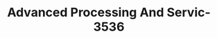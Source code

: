 ---
f_zip-code: 77396
f_state-code: TX
title: Advanced Processing And Servic-3536
f_phone: 281-441-1497
f_city-only: Humble
f_address: 7707 N Sam Houston Pkwy E Humble
f_location-unique-id: '3536'
slug: advanced-processing-and-servic-3536
updated-on: '2024-05-30T13:46:58.046Z'
created-on: '2024-05-30T13:36:59.803Z'
published-on: '2024-05-30T13:54:32.469Z'
f_city-state: cms/city/humble-tx.md
f_company: cms/company/advanced-processing-and-servic.md
f_state: cms/state/texas.md
layout: '[payday-loan].html'
tags: payday-loan
---